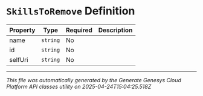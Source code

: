 # `SkillsToRemove` Definition

| Property | Type | Required | Description |
|----------|------|----------|-------------|
| name | `string` | No |  |
| id | `string` | No |  |
| selfUri | `string` | No |  |

---

*This file was automatically generated by the Generate Genesys Cloud Platform API classes utility on 2025-04-24T15:04:25.518Z*